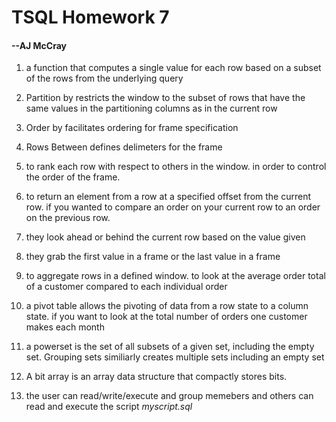 # TSQL Homework 7

#### --AJ McCray

1. a function that computes a single value for each row based on a subset of the rows from the underlying query

2. Partition by restricts the window to the subset of rows that have the same values in the partitioning columns as in the current row

3. Order by facilitates ordering for frame specification

4. Rows Between defines delimeters for the frame

5. to rank each row with  respect to others in the window. in order to control the order of the frame.

6. to return an element from a row at a specified offset from the current row. if you wanted to compare an order on your current row to an order on the previous row.

7. they look ahead or behind the current row based on the value given

8. they grab the first value in a frame or the last value in a frame

9. to aggregate rows in a defined window. to look at the average order total of a customer compared to each individual order

10. a pivot table allows the pivoting of data from a row state to a column state. if you want to look at the total number of orders one customer makes each month

11. a powerset is the set of all subsets of a given set, including the empty set. Grouping sets similiarly creates multiple sets including an empty set

12. A bit array is an array data structure that compactly stores bits.

13. the user can read/write/execute and group memebers and others can read and execute the script *myscript.sql*
